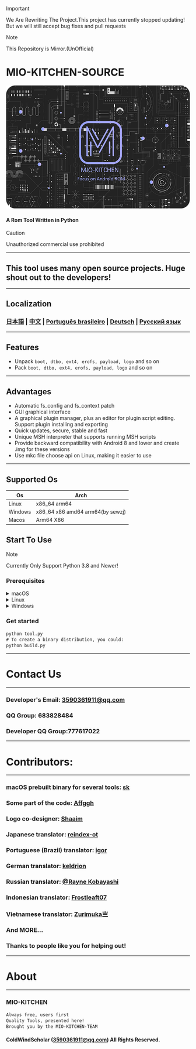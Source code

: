 > [!IMPORTANT]
> We Are Rewriting The Project.This project has currently stopped updating!
> But we will still accept bug fixes and pull requests

> [!NOTE]
> This Repository is Mirror.(UnOfficial)
# MIO-KITCHEN-SOURCE #
![Banner](/splash.png)
#### A Rom Tool Written in Python
> [!CAUTION]
> Unauthorized commercial use prohibited
***
## This tool uses many open source projects. Huge shout out to the developers!
***
## Localization
### [日本語](/README_ja-JP.md) | [中文](/README_zh-CN.md) | [Português brasileiro](/README_pt-BR.md) | [Deutsch](/README_de-DE.md) | [Русский язык](/README_ru-RU.md)
***
## Features
* Unpack `boot, dtbo, ext4, erofs, payload, logo` and so on
* Pack `boot, dtbo, ext4, erofs, payload, logo` and so on
***
## Advantages
* Automatic fs_config and fs_context patch
* GUI graphical interface
* A graphical plugin manager, plus an editor for plugin script editing. Support plugin installing and exporting
* Quick updates, secure, stable and fast
* Unique MSH interpreter that supports running MSH scripts
* Provide backward compatibility with Android 8 and lower and create .img for these versions
* Use mkc file choose api on Linux, making it easier to use
***
## Supported Os

| Os      | Arch                        |
|---------|-----------------------------|
| Linux   | x86_64 arm64                |
| Windows | x86_64 x86 amd64 arm64(by sewzj) |
| Macos   | Arm64  X86                  |


## Start To Use
> [!NOTE]
> Currently Only Support Python 3.8 and Newer!
### Prerequisites
<details><summary>macOS</summary>

```` shell
brew install python-tk python3  tcl-tk
python3 -m pip install -U --force-reinstall pip
pip install -r requirements.txt
````

</details>

<details><summary>Linux</summary>

```` shell
python3 -m pip install -U --force-reinstall pip
pip install -r requirements.txt
sudo apt update -y && sudo apt install python3-tk -y
````

</details>

<details><summary>Windows</summary>

```` shell
python -m pip install -U --force-reinstall pip
pip install -r requirements.txt
````

</details>

### Get started
```` shell
python tool.py
# To create a binary distribution, you could:
python build.py
````
***
# Contact Us
***
### Developer's Email: 3590361911@qq.com
### QQ Group: 683828484
### Developer QQ Group:777617022
***
# Contributors:
***
### macOS prebuilt binary for several tools: [sk](https://github.com/sekaiacg)
### Some part of the code: [Affggh](https://github.com/affggh)
### Logo co-designer: [Shaaim](https://github.com/786-shaaim)
### Japanese translator: [reindex-ot](https://github.com/reindex-ot)
### Portuguese (Brazil) translator: [igor](https://github.com/igormiguell)
### German translator: [keldrion](https://github.com/keldrion)
### Russian translator: [@Rayne Kobayashi](https://github.com/MinDeaDBlood)
### Indonesian translator: [Frostleaft07](https://github.com/Frostleaft07)
### Vietnamese translator: [Zurimuka亗](https://github.com/Zurimuka07)
### And MORE...
### Thanks to people like you for helping out!
***
# About
***
### MIO-KITCHEN
```
Always free, users first
Quality Tools, presented here!
Brought you by the MIO-KITCHEN-TEAM
```
#### ColdWindScholar (3590361911@qq.com) All Rights Reserved. ####
